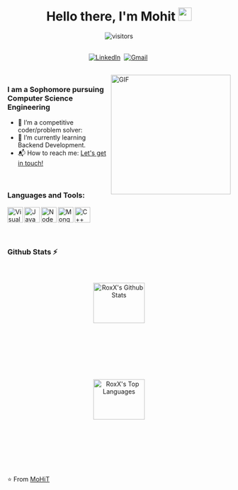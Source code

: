 <p>
  <h1 align="center"><b>Hello there, I'm Mohit <img src="https://raw.githubusercontent.com/MartinHeinz/MartinHeinz/master/wave.gif" width="30px"></b></h1>
</p>


<p align="center">
    <img align="center" alt="visitors" src="https://komarev.com/ghpvc/?username=mohitxroxx" />
</p>

<p align="center">
<br>
<a href="https://www.linkedin.com/in/mohitxroxx/"><img src="https://img.shields.io/badge/linkedin-%230077B5.svg?&style=for-the-badge&logo=linkedin&logoColor=white" alt="LinkedIn" /></a>&nbsp;
<a href="mailto:mohitbiz@outlook.com?subject=Hi%20Mohit"><img src="https://img.shields.io/badge/gmail-%23D14836.svg?&style=for-the-badge&logo=gmail&logoColor=white" alt="Gmail"/></a>&nbsp;
<!--<a href="https://kkvanonymous.github.io/"><img alt="Website" src="https://img.shields.io/website?style=for-the-badge&up_message=portfolio&url=https%3A%2F%2Fkkvanonymous.github.io%2F"></a>-->
</p>

<br>

<img align="right" height="270px" alt="GIF" src="https://user-images.githubusercontent.com/74038190/225813708-98b745f2-7d22-48cf-9150-083f1b00d6c9.gif" />

### I am a Sophomore pursuing Computer Science Engineering
- 🔭 I’m a competitive coder/problem solver:
- 🌱 I’m currently learning Backend Development.
- 📬 How to reach me: [Let's get in touch!][linkedin]

<br>

### Languages and Tools: 

<img align="left" alt="Visual Studio Code" width="35px" src="https://upload.wikimedia.org/wikipedia/commons/thumb/9/9a/Visual_Studio_Code_1.35_icon.svg/2048px-Visual_Studio_Code_1.35_icon.svg.png" />
<img align="left" alt="JavaScript" width="35px" src="https://miro.medium.com/v2/resize:fit:1052/1*wF-Gv5GJep4Xszk9_zzJng.jpeg" />
<img align="left" alt="NodeJS" width="35px" src="https://miro.medium.com/v2/resize:fit:800/1*bc9pmTiyKR0WNPka2w3e0Q.png" />
<img align="left" alt="MongoDB" width="35px" src="https://miro.medium.com/v2/resize:fit:512/1*doAg1_fMQKWFoub-6gwUiQ.png" />
<img align="left" alt="C++" width="35px" src="https://upload.wikimedia.org/wikipedia/commons/thumb/1/18/ISO_C%2B%2B_Logo.svg/1822px-ISO_C%2B%2B_Logo.svg.png" />
<br>
<br>
<br>
<br>

### Github Stats :zap:
<br>
<div style="display: flex; flex-direction: column; align-items: center; justify-content: center; height: 400px; padding: 20px; text-align: center;">
  <img src="https://github-readme-stats-git-masterrstaa-rickstaa.vercel.app/api?username=mohitxroxx&&show_icons=true&theme=midnight-purple" alt="RoxX's Github Stats" width="50%" style="margin-bottom: 20px;" />
  <br>
  <img src="https://github-readme-stats.vercel.app/api/top-langs/?username=mohitxroxx&show_icons=true&hide_border=true&theme=dark" width="50%" alt="RoxX's Top Languages"/>
</div>





⭐️ From [MoHiT](https://github.com/mohitxroxx)





[linkedin]: https://www.linkedin.com/in/mohitxroxx/
